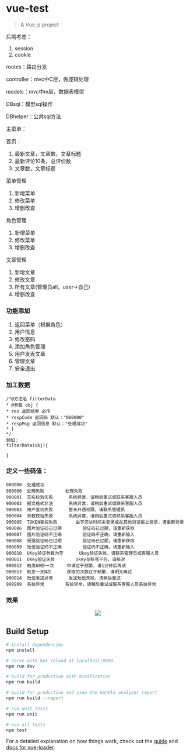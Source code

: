 # vue-test

> A Vue.js project

后期考虑：

1. session
2. cookie



routes：路由分发

controller：mvc中C层，做逻辑处理

models：mvc中m层，数据表模型

DBsql：模型sql操作

DBhelper：公共sql方法

主菜单：

首页：

1. 最新文章，文章数，文章标题
2. 最新评论10条，总评价数
3. 文章数，文章标题

菜单管理

1. 新增菜单
2. 修改菜单
3. 增删改查

角色管理

1. 新增菜单
2. 修改菜单
3. 增删改查

文章管理

1. 新增文章
2. 修改文章
3. 所有文章(管理员all，user->自己)
4. 增删改查

### 功能添加

1. 返回菜单（根据角色）
2. 用户信息
3. 修改密码
4. 添加角色管理
5. 用户发表文章
6. 管理文章
7. 安全退出

### 加工数据

```
/*@方法名 filterData 
* @参数 obj {
* res 返回结果 必传
* respCode 返回码 默认："000000" 
* respMsg 返回信息 默认："处理成功" 
* }
*/
例如：
filterData(obj){

}
```



### 定义一些码值：

```
000000	处理成功		
900000	处理失败		处理失败
900001	签名校验失败		系统异常，请稍后重试或联系客服人员
900002	报文格式非法		系统异常，请稍后重试或联系客服人员
900003	用户鉴权失败		暂未开通权限，请联系管理员
900004	参数校验失败		系统异常，请稍后重试或联系客服人员
900005	TOKEN鉴权失败		由于您长时间未登录或在其他浏览器上登录，请重新登录
900006	图片验证码已过期		验证码已过期，请重新获取
900007	图片验证码不正确		验证码不正确，请重新输入
900008	短信验证码已过期		验证码已过期，请重新获取
900009	短信验证码不正确		验证码不正确，请重新输入
900010	UKey验证参数为空		Ukey验证失败，请联系管理员或客服人员
900011	UKey验证失败		Ukey与账号不符，请核对
900012	触发60秒一次		申请过于频繁，请1分钟后再试
900013	触发一天N次		获取的次数过于频繁，请明天再试
900014	短信发送异常		发送短信失败，请稍后重试
999999	系统异常		系统异常，请稍后重试或联系客服人员系统异常
```

### 效果
<p align="center">
<a href="https://github.com/shawn2016/vue-admin.git"><img src="https://github.com/shawn2016/vue-admin/blob/master/static/dashboard.png" /></a>
</p>

## Build Setup

``` bash
# install dependencies
npm install

# serve with hot reload at localhost:8080
npm run dev

# build for production with minification
npm run build

# build for production and view the bundle analyzer report
npm run build --report

# run unit tests
npm run unit

# run all tests
npm test
```

For a detailed explanation on how things work, check out the [guide](http://vuejs-templates.github.io/webpack/) and [docs for vue-loader](http://vuejs.github.io/vue-loader).
